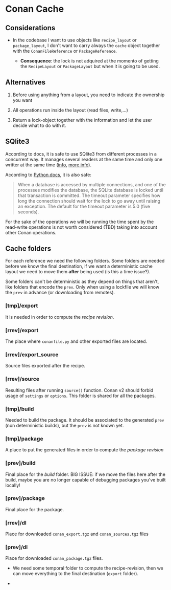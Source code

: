 # Conan Cache

## Considerations
 * In the codebase I want to use objects like `recipe_layout`
   or `package_layout`, I don't want to carry always the `cache` object
   together with the `ConanFileReference` or `PackageReference`.

   + **Consequence**: the lock is not adquired at the momento of getting
     the `RecipeLayout` or `PackageLayout` but when it is going to be used.

## Alternatives

 1. Before using anything from a layout, you need to indicate the ownership
   you want

 1. All operations run inside the layout (read files, write,...)

 1. Return a lock-object together with the information and let the user decide
   what to do with it.


## SQlite3

According to docs, it is safe to use SQlite3 from different processes in a
concurrent way. It manages several readers at the same time and only one
writter at the same time ([info](https://sqlite.org/faq.html#q5),
[more info](https://www.sqlite.org/lockingv3.html)).

According to [Python docs](https://docs.python.org/3/library/sqlite3.html),
it is also safe:

> When a database is accessed by multiple connections, and one of the
> processes modifies the database, the SQLite database is locked until
> that transaction is committed. The timeout parameter specifies how
> long the connection should wait for the lock to go away until raising
> an exception. The default for the timeout parameter is 5.0 (five seconds).

For the sake of the operations we will be running the time spent by the
read-write operations is not worth considered (TBD) taking into account other
Conan operations.


## Cache folders

For each reference we need the following folders. Some folders are needed
before we know the final destination, if we want a deterministic cache layout
we need to move them **after** being used (is this a time issue?).

Some folders can't be deterministic as they depend on things that aren't,
like folders that encode the `prev`. Only when using a lockfile we will
know the `prev` in advance (or downloading from remotes).

### [tmp]/export

It is needed in order to compute the _recipe revision_.

### [rrev]/export

The place where `conanfile.py` and other exported files are located.

### [rrev]/export_source

Source files exported after the recipe.

### [rrev]/source

Resulting files after running `source()` function. Conan v2 should forbid
usage of `settings` or `options`. This folder is shared for all the
packages.

### [tmp]/build

Needed to build the package. It should be associated to the generated
`prev` (non deterministic builds), but the `prev` is not known yet.

### [tmp]/package

A place to put the generated files in order to compute the _package revision_

### [prev]/build

Final place for the _build_ folder. BIG ISSUE: if we move the files here
after the build, maybe you are no longer capable of debugging packages
you've built locally!

### [prev]/package

Final place for the package.

### [rrev]/dl

Place for downloaded `conan_export.tgz` and `conan_sources.tgz` files

### [prev]/dl

Place for downloaded `conan_package.tgz` files.



 * We need some temporal folder to compute the recipe-revision, then
   we can move everything to the final destination (`export` folder).

 *
